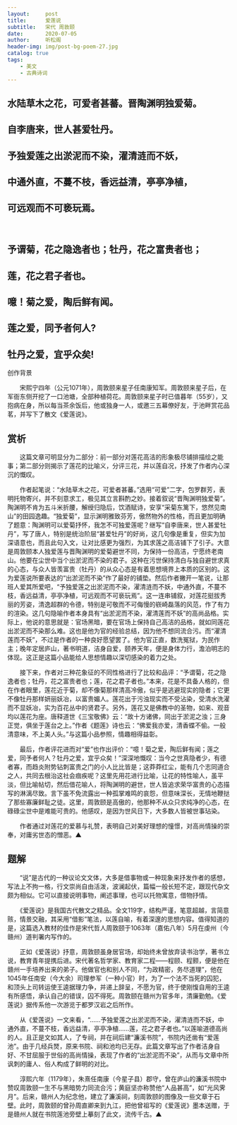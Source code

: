 ```yaml
---
layout:     post
title:      爱莲说
subtitle:   宋代 周敦颐
date:       2020-07-05
author:     听松阁
header-img: img/post-bg-poem-27.jpg
catalog: true
tags:
    - 美文
    - 古典诗词
---
```


## 水陆草木之花，可爱者甚蕃。晋陶渊明独爱菊。
## 自李唐来，世人甚爱牡丹。
## 予独爱莲之出淤泥而不染，濯清涟而不妖，
## 中通外直，不蔓不枝，香远益清，亭亭净植，
## 可远观而不可亵玩焉。
&nbsp;
## 予谓菊，花之隐逸者也；牡丹，花之富贵者也；
## 莲，花之君子者也。
## 噫！菊之爱，陶后鲜有闻。
## 莲之爱，同予者何人?
## 牡丹之爱，宜乎众矣!







创作背景

　　宋熙宁四年（公元1071年），周敦颐来星子任南康知军。周敦颐来星子后，在军衙东侧开挖了一口池塘，全部种植荷花。周敦颐来星子时已值暮年（55岁），又抱病在身，所以每当茶余饭后，他或独身一人，或邀三五幕僚好友，于池畔赏花品茗，并写下了散文《爱莲说》。





## 赏析



　　这篇文章可明显分为二部分：前一部分对莲花高洁的形象极尽铺排描绘之能事；第二部分则揭示了莲花的比喻义，分评三花，并以莲自况，抒发了作者内心深沉的慨叹。



　　作者起笔说：“水陆草木之花，可爱者甚蕃。”选用“可爱”二字，包罗群芳，表明托物寄兴，并不刻意求工，极见其立言斟酌之妙。接着叙说“晋陶渊明独爱菊”。陶渊明不肯为五斗米折腰，解绶归隐后，饮酒赋诗，安享“采菊东篱下，悠然见南山”的田园逸趣。“独爱菊”，显示渊明雅致芬芳，傲然物外的性格，而且更加明确了题意：陶渊明可以爱菊抒怀，我怎不可独爱莲呢？继写“自李唐来，世人甚爱牡丹”，写了唐人，特别是统治阶层“甚爱牡丹”的好尚，这几句像是重复，但实为加深语意也，而且此句入文，让对比感更为强烈，为其求莲之高洁铺下了引子。大意是周敦颐本人独爱莲与晋陶渊明的爱菊避世不同，为保持一份高洁，宁愿终老南山。他要在尘世中当个出淤泥而不染的君子。这种在污世保持清白与独自避世求真的心态，与众人皆羡富贵（牡丹）的从众心态是有着思想境界上本质的区别的。这为爱莲说所要表达的“出淤泥而不染”作了最好的铺垫。然后作者撇开一笔说，让那班人爱其所爱吧，“予独爱莲之出淤泥而不染，濯清涟而不妖，中通外直，不蔓不枝，香远益清，亭亭净植，可远观而不可亵玩焉”。这一连串铺叙，对莲花挺拔秀丽的芳姿，清逸超群的令德，特别是可敬而不可侮慢的嵚崎磊落的风范，作了有力的渲染。这几句隐喻作者本身具有“出淤泥而不染，濯清莲而不妖”的高尚品格。实际上，他说的意思就是：官场黑暗，要在官场上保持自己高洁的品格，就如同莲花出淤泥而不染那么难。这也是他为官的经验总结，因为他不想同流合污。而“濯清莲而不妖”，不过是作者的一种良好愿望罢了。他为官正直，数洗冤狱，为民作主；晚年定居庐山，著书明道，洁身自爱，颐养天年，便是身体力行，澹泊明志的体现。这正是这篇小品能给人思想情趣以深切感染的着力之处。



　　接下来，作者对三种花象征的不同性格进行了比较和品评：“予谓菊，花之隐逸者也；牡丹，花之富贵者也；莲，花之君子者也。”本来，花是不具备人格的，但在作者眼里，莲花近于菊，却不像菊那样清高冷傲，似乎是逃避现实的隐者；它更不像牡丹那样妍丽妖冶，以富贵媚人。莲花出于污浊现实而不受沾染，受清水洗濯而不显妖冶，实为百花丛中的贤君子。另外，莲花又是佛教中的圣物，如来、观音均以莲花为座。唐释道世《三宝敬佛》云：“故十方诸佛，同出于淤泥之浊；三身正觉，俱坐于莲台之上。”作者《题莲》诗也云：“佛爱我亦爱，清香蝶不偷。一般清意味，不上美人头。”与这篇小品参照，情趣相得益彰。



　　最后，作者评花进而对“爱”也作出评价：“噫！菊之爱，陶后鲜有闻；莲之爱，同予者何人？牡丹之爱，宜乎众矣！”深深地慨叹：当今之世真隐者少，有德者寡，而趋炎附势钻刺富贵之门的小人比比皆是；这莽莽红尘，能有几个志同道合之人，共同去根治这社会痼疾呢？这里先用花进行比喻，让花的特性喻人，虽平淡，但比喻帖切，然后借花喻人，将陶渊明的避世，世人皆追求荣华富贵的心态描写的淋漓尽致。言下虽不免流露出一种孤掌难鸣的哀怨，但意味深长，无情地鞭挞了那些寡廉鲜耻之徒。这里，周敦颐是高傲的，他那种不从众只求纯净的心态，在碌碌尘世中是难能可贵的。他感叹，是因为世风日下，大多数人皆被世事玷染。



　　作者通过对莲花的爱慕与礼赞，表明自己对美好理想的憧憬，对高尚情操的崇奉，对庸劣世态的憎恶。▲





## 题解



　　“说”是古代的一种议论文文体，大多是借事物或一种现象来抒发作者的感想，写法上不拘一格，行文崇尚自由活泼，波澜起伏，篇幅一般长短不定，跟现代杂文颇为相似。它可以直接说明事物，阐述事理，也可以托物寓意，借物抒情。



　　《爱莲说》是我国古代散文之精品。全文119字，结构严谨，笔意超越，言简意赅，情景交融，其采用“借影”笔法，以莲自喻，有着深邃的思想内容。值得知道的是，这篇选入教材的佳作是宋代哲人周敦颐于1063年（嘉佑八年）5月在虔州（今赣州）道判署内写作的。



　　正如《爱莲说》抒意，周敦颐虽身居官场，却始终未曾放弃读书治学，著书立说，教育青年提携后进。宋代著名哲学家、教育家二程——程颐、程颢，便是他在赣州一手培养出来的弟子。他做官也和别人不同，“为政精密，务尽道理”，他在1045年任南安（今大余）司理参军（一种小官）时，为了一个法不当死的囚犯，和顶头上司转运使王逵据理力争，并递上辞呈，不愿为官，终于使刚愎自用的王逵有所感悟，承认自己的错误，囚不得死。周敦颐在赣州为官多年，清廉勤勉。《爱莲说》据传系他一次游览于都罗汉岩之后所作。



　　从《爱莲说》一文来看，“……予独爱莲之出淤泥而不染，濯清涟而不妖，中通外直，不蔓不枝，香远益清，亭亭净植……莲，花之君子者也。”以莲喻道德高尚的人。且正是文如其人，了专祠，并在祠后建“濂溪书院”，书院内还凿有“爱莲池”。由于几经兵燹，原来书院、祠和池均已无存。此篇文章写出了作者洁身自好、不甘屈服于世俗的高尚情操，表现了作者的“出淤泥而不染”，从而与文章中所讽刺的庸人、俗人构成了鲜明的对比。



　　淳熙六年（1179年），朱熹任南康（今星子县）郡守，曾在庐山的濂溪书院中赞叹周敦颐一生不与黑暗势力同流合污；黄庭坚亦称赞他“人品甚高”，如“光风霁月”。后来，赣州人为纪念他，建立了濂溪祠，刻周敦颐的图像及一些文章于石壁。此时，周敦颐的曾孙周直卿来到九江，把他曾祖写的《爱莲说》墨本送赠，于是赣州人就在书院莲池旁壁上摹刻了此文，流传千古。▲

